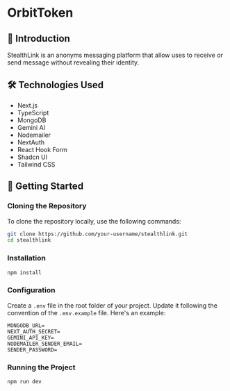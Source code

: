 # OrbitToken

## 📖 Introduction

StealthLink is an anonyms messaging platform that allow uses to receive or send message without revealing their identity.

## 🛠️ Technologies Used

- Next.js
- TypeScript
- MongoDB
- Gemini AI
- Nodemailer
- NextAuth
- React Hook Form
- Shadcn UI
- Tailwind CSS

## 🚀 Getting Started

### Cloning the Repository

To clone the repository locally, use the following commands:

```bash
git clone https://github.com/your-username/stealthlink.git 
cd stealthlink
```

### Installation
```bash
npm install
```
### Configuration
Create a `.env` file in the root folder of your project. Update it following the convention of the `.env.example` file. 
Here's an example:
```
MONGODB_URL=
NEXT_AUTH_SECRET=
GEMINI_API_KEY=
NODEMAILER_SENDER_EMAIL=
SENDER_PASSWORD=
```

### Running the Project
```bash
npm run dev
```